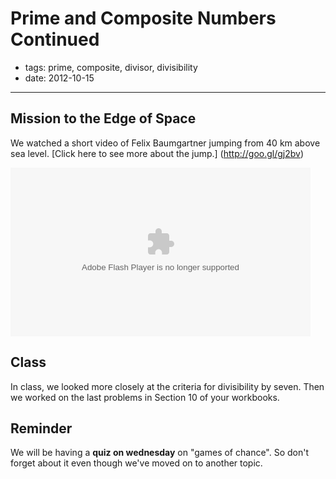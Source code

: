 # Prime and Composite Numbers Continued

- tags: prime, composite, divisor, divisibility
- date: 2012-10-15

--------------------

## Mission to the Edge of Space

We watched a short video of Felix Baumgartner jumping from 40 km above 
sea level.  [Click here to see more about the jump.] (http://goo.gl/gj2bv)

<object id="flashObj" width="480" height="270" classid="clsid:D27CDB6E-AE6D-11cf-96B8-444553540000" codebase="http://download.macromedia.com/pub/shockwave/cabs/flash/swflash.cab#version=9,0,47,0"><param name="movie" value="http://c.brightcove.com/services/viewer/federated_f9?isVid=1&isUI=1" /><param name="bgcolor" value="#FFFFFF" /><param name="flashVars" value="videoId=1900707044001&linkBaseURL=http%3A%2F%2Fwww.redbullstratos.com%2Fgallery%2F%3FmediaId%3Dmedia1900707044001&playerID=1301163667001&playerKey=AQ~~,AAABLI1oPoE~,86_0aBAA5AZU70OETkqmWMRCOO-d1DSF&domain=embed&dynamicStreaming=true" /><param name="base" value="http://admin.brightcove.com" /><param name="seamlesstabbing" value="false" /><param name="allowFullScreen" value="true" /><param name="swLiveConnect" value="true" /><param name="allowScriptAccess" value="always" /><embed src="http://c.brightcove.com/services/viewer/federated_f9?isVid=1&isUI=1" bgcolor="#FFFFFF" flashVars="videoId=1900707044001&linkBaseURL=http%3A%2F%2Fwww.redbullstratos.com%2Fgallery%2F%3FmediaId%3Dmedia1900707044001&playerID=1301163667001&playerKey=AQ~~,AAABLI1oPoE~,86_0aBAA5AZU70OETkqmWMRCOO-d1DSF&domain=embed&dynamicStreaming=true" base="http://admin.brightcove.com" name="flashObj" width="480" height="270" seamlesstabbing="false" type="application/x-shockwave-flash" allowFullScreen="true" allowScriptAccess="always" swLiveConnect="true" pluginspage="http://www.macromedia.com/shockwave/download/index.cgi?P1_Prod_Version=ShockwaveFlash"></embed></object>

## Class

In class, we looked more closely at the criteria for divisibility by seven. Then we
worked on the last problems in Section 10 of your workbooks.

## Reminder

We will be having a **quiz on wednesday** on "games of chance". So don't forget
about it even though we've moved on to another topic.

